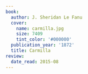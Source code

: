 ```yaml
---
book:
  author: J. Sheridan Le Fanu
  cover:
    name: carmilla.jpg
    size: 7409
    tint_color: '#000000'
  publication_year: '1872'
  title: Carmilla
review:
  date_read: 2015-08
---
```

